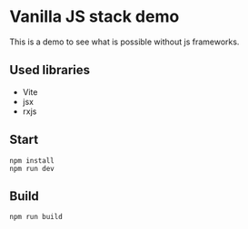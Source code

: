 # Vanilla JS stack demo

This is a demo to see what is possible without js frameworks.

## Used libraries
  * Vite
  * jsx
  * rxjs

## Start

```
npm install
npm run dev
```

## Build

```
npm run build
```
